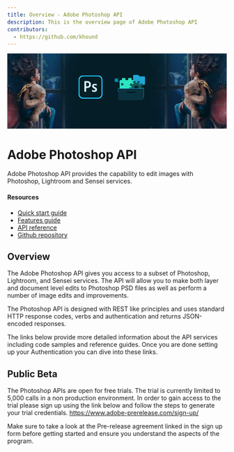 ```yaml
---
title: Overview - Adobe Photoshop API
description: This is the overview page of Adobe Photoshop API
contributors:
  - https://github.com/khound
---
```


<Hero slots="image, heading, text" background="rgb(64, 34, 138)"/>

![Hero image](./hero.png)

# Adobe Photoshop API

Adobe Photoshop API provides the capability to edit images with Photoshop, Lightroom and Sensei services.

<Resources slots="heading, links"/>

#### Resources

* [Quick start guide](getting-started/index.md)
* [Features guide](features/index.md)
* [API reference](api.md)
* [Github repository](https://github.com/AdobeDocs/cis-photoshop-api-docs-pre-release)

## Overview

The Adobe Photoshop API gives you access to a subset of Photoshop, Lightroom, and Sensei  services. The API will allow you to make both layer and document level edits to Photoshop PSD files as well as perform a number of image edits and improvements.

The Photoshop API is designed with REST like principles and uses standard HTTP response codes, verbs and authentication and returns JSON-encoded responses.

The links below provide more detailed information about the API services including code samples and reference guides.  Once you are done setting up your Authentication you can dive into these links.

## Public Beta

The Photoshop APIs are open for free trials. The trial is currently limited to 5,000 calls in a non production environment. In order to gain access to the trial please sign up using the link below and follow the steps to generate your trial credentials. https://www.adobe-prerelease.com/sign-up/

Make sure to take a look at the Pre-release agreement linked in the sign up form before getting started and ensure you understand the aspects of the program.
